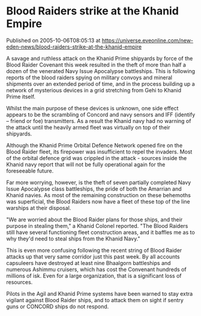 # Blood Raiders strike at the Khanid Empire
Published on 2005-10-06T08:05:13 at https://universe.eveonline.com/new-eden-news/blood-raiders-strike-at-the-khanid-empire

A savage and ruthless attack on the Khanid Prime shipyards by force of the Blood Raider Covenant this week resulted in the theft of more than half a dozen of the venerated Navy Issue Apocalypse battleships. This is following reports of the blood raiders spying on military convoys and mineral shipments over an extended period of time, and in the process building up a network of mysterious devices in a grid stretching from Gehi to Khanid Prime itself.   
  
Whilst the main purpose of these devices is unknown, one side effect appears to be the scrambling of Concord and navy sensors and IFF (identify – friend or foe) transmitters. As a result the Khanid navy had no warning of the attack until the heavily armed fleet was virtually on top of their shipyards.   
  
Although the Khanid Prime Orbital Defence Network opened fire on the Blood Raider fleet, its firepower was insufficient to repel the invaders. Most of the orbital defence grid was crippled in the attack - sources inside the Khanid navy report that will not be fully operational again for the foreseeable future.   
  
Far more worrying, however, is the theft of seven partially completed Navy Issue Apocalypse class battleships, the pride of both the Amarrian and Khanid navies. As most of the remaining construction on these behemoths was superficial, the Blood Raiders now have a fleet of these top of the line warships at their disposal.   
  
"We are worried about the Blood Raider plans for those ships, and their purpose in stealing them," a Khanid Colonel reported. "The Blood Raiders still have several functioning fleet construction areas, and it baffles me as to why they'd need to steal ships from the Khanid Navy."   
  
This is even more confusing following the recent string of Blood Raider attacks up that very same corridor just this past week. By all accounts capsuleers have destroyed at least nine Bhaalgorn battleships and numerous Ashimmu cruisers, which has cost the Convenant hundreds of millions of isk. Even for a large organization, that is a significant loss of resources.   
  
Pilots in the Agil and Khanid Prime systems have been warned to stay extra vigilant against Blood Raider ships, and to attack them on sight if sentry guns or CONCORD ships do not respond.
